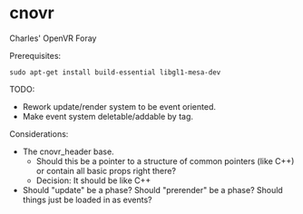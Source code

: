 # cnovr
Charles' OpenVR Foray

Prerequisites:

`
sudo apt-get install build-essential libgl1-mesa-dev
`

TODO:
 * Rework update/render system to be event oriented.
 * Make event system deletable/addable by tag.


Considerations:
 * The cnovr_header base.
   * Should this be a pointer to a structure of common pointers (like C++) or contain all basic props right there?
   * Decision: It should be like C++
 * Should "update" be a phase?  Should "prerender" be a phase?  Should things just be loaded in as events?
